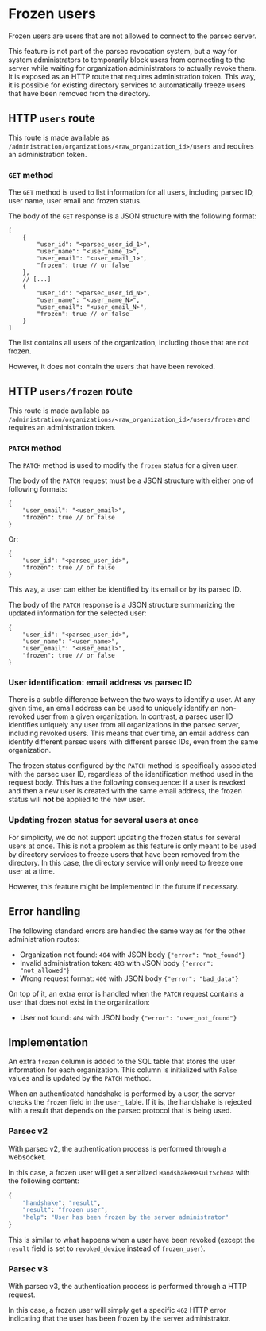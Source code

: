 <!-- Parsec Cloud (https://parsec.cloud) Copyright (c) BUSL-1.1 2016-present Scille SAS -->

# Frozen users

Frozen users are users that are not allowed to connect to the parsec server.

This feature is not part of the parsec revocation system, but a way for system administrators to temporarily block users from connecting to the server while waiting for organization administrators to actually revoke them. It is exposed as an HTTP route that requires administration token. This way, it is possible for existing directory services to automatically freeze users that have been removed from the directory.

## HTTP `users` route

This route is made available as `/administration/organizations/<raw_organization_id>/users` and requires an administration token.

### `GET` method

The `GET` method is used to list information for all users, including parsec ID, user name, user email and frozen status.

The body of the `GET` response is a JSON structure with the following format:

```jsonc
[
    {
        "user_id": "<parsec_user_id_1>",
        "user_name": "<user_name_1>",
        "user_email": "<user_email_1>",
        "frozen": true // or false
    },
    // [...]
    {
        "user_id": "<parsec_user_id_N>",
        "user_name": "<user_name_N>",
        "user_email": "<user_email_N>",
        "frozen": true // or false
    }
]
```

The list contains all users of the organization, including those that are not frozen.

However, it does not contain the users that have been revoked.

## HTTP `users/frozen` route

This route is made available as `/administration/organizations/<raw_organization_id>/users/frozen` and requires an administration token.

### `PATCH` method

The `PATCH` method is used to modify the `frozen` status for a given user.

The body of the `PATCH` request must be a JSON structure with either one of following formats:

```jsonc
{
    "user_email": "<user_email>",
    "frozen": true // or false
}
```

Or:

```jsonc
{
    "user_id": "<parsec_user_id>",
    "frozen": true // or false
}
```

This way, a user can either be identified by its email or by its parsec ID.

The body of the `PATCH` response is a JSON structure summarizing the updated information for the selected user:

```jsonc
{
    "user_id": "<parsec_user_id>",
    "user_name": "<user_name>",
    "user_email": "<user_email>",
    "frozen": true // or false
}
```

### User identification: email address vs parsec ID

There is a subtle difference between the two ways to identify a user. At any given time, an email address can be used to uniquely identify an non-revoked user from a given organization. In contrast, a parsec user ID identifies uniquely any user from all organizations in the parsec server, including revoked users. This means that over time, an email address can identify different parsec users with different parsec IDs, even from the same organization.

The frozen status configured by the `PATCH` method is specifically associated with the parsec user ID, regardless of the identification method used in the request body. This has a the following consequence: if a user is revoked and then a new user is created with the same email address, the frozen status will **not** be applied to the new user.


### Updating frozen status for several users at once

For simplicity, we do not support updating the frozen status for several users at once. This is not a problem as this feature is only meant to be used by directory services to freeze users that have been removed from the directory. In this case, the directory service will only need to freeze one user at a time.

However, this feature might be implemented in the future if necessary.


## Error handling

The following standard errors are handled the same way as for the other administration routes:

- Organization not found: `404` with JSON body `{"error": "not_found"}`
- Invalid administration token: `403` with JSON body `{"error": "not_allowed"}`
- Wrong request format: `400` with JSON body `{"error": "bad_data"}`

On top of it, an extra error is handled when the `PATCH` request contains a user that does not exist in the organization:

- User not found: `404` with JSON body `{"error": "user_not_found"}`


## Implementation

An extra `frozen` column is added to the  SQL table that stores the user information for each organization. This column is initialized with `False` values and is updated by the `PATCH` method.

When an authenticated handshake is performed by a user, the server checks the `frozen` field in the `user_` table. If it is, the handshake is rejected with a result that depends on the parsec protocol that is being used.

### Parsec v2

With parsec v2, the authentication process is performed through a websocket.

In this case, a frozen user will get a serialized `HandshakeResultSchema` with the following content:

```python
{
    "handshake": "result",
    "result": "frozen_user",
    "help": "User has been frozen by the server administrator"
}
```

This is similar to what happens when a user have been revoked (except the `result` field is set to `revoked_device` instead of `frozen_user`).

### Parsec v3

With parsec v3, the authentication process is performed through a HTTP request.

In this case, a frozen user will simply get a specific `462` HTTP error indicating that the user has been frozen by the server administrator.
